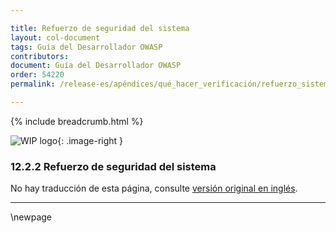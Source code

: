 ```yaml
---

title: Refuerzo de seguridad del sistema
layout: col-document
tags: Guía del Desarrollador OWASP
contributors:
document: Guía del Desarrollador OWASP
order: 54220
permalink: /release-es/apéndices/qué_hacer_verificación/refuerzo_sistema/

---
```


{% include breadcrumb.html %}

<style type="text/css">
.image-right {
  height: 180px;
  display: block;
  margin-left: auto;
  margin-right: auto;
  float: right;
}
</style>

![WIP logo](../../../../assets/images/dg_wip.png "Trabajo en curso"){: .image-right }

### 12.2.2 Refuerzo de seguridad del sistema

No hay traducción de esta página, consulte [versión original en inglés][release140202].

----

[release140202]: https://github.com/OWASP/www-project-developer-guide/blob/main/release/14-appendices/02-verification-dos-donts/02-system-hardening.md

\newpage
